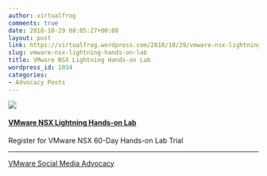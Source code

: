 ```yaml
---
author: virtualfrog
comments: true
date: 2018-10-29 08:05:27+00:00
layout: post
link: https://virtualfrog.wordpress.com/2018/10/29/vmware-nsx-lightning-hands-on-lab/
slug: vmware-nsx-lightning-hands-on-lab
title: VMware NSX Lightning Hands-on Lab
wordpress_id: 1034
categories:
- Advocacy Posts
---
```


[![](https://d3utlhu53nfcwz.cloudfront.net/171901/cdnImage/article/524875c4-e81d-455a-93fb-b82193598fae/?size=Box320)](http://bit.ly/2OcJp9e)

#### [VMware NSX Lightning Hands-on Lab](http://bit.ly/2OcJp9e)

Register for VMware NSX 60-Day Hands-on Lab Trial

* * *

[VMware Social Media Advocacy](http://advocacy.vmware.com)
